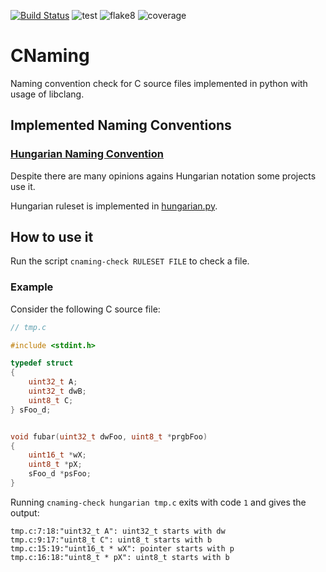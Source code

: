 [![Build Status](https://travis-ci.org/hackenbergstefan/cnaming.png)](https://travis-ci.org/hackenberstefan/cnaming)
![test](https://github.com/hackenbergstefan/cnaming/workflows/test/badge.svg)
![flake8](https://github.com/hackenbergstefan/cnaming/workflows/flake8/badge.svg)
![coverage](https://github.com/hackenbergstefan/cnaming/workflows/coverage/badge.svg)


# CNaming
Naming convention check for C source files implemented in python with usage of libclang.

## Implemented Naming Conventions

### [Hungarian Naming Convention](https://en.wikipedia.org/wiki/Hungarian_notation)

Despite there are many opinions agains Hungarian notation some projects use it.

Hungarian ruleset is implemented in [hungarian.py](cnaming/rules/hungarian.py).

## How to use it

Run the script `cnaming-check RULESET FILE` to check a file.

### Example

Consider the following C source file:

```c
// tmp.c

#include <stdint.h>

typedef struct
{
    uint32_t A;
    uint32_t dwB;
    uint8_t C;
} sFoo_d;


void fubar(uint32_t dwFoo, uint8_t *prgbFoo)
{
    uint16_t *wX;
    uint8_t *pX;
    sFoo_d *psFoo;
}
```

Running `cnaming-check hungarian tmp.c` exits with code `1` and gives the output:
```
tmp.c:7:18:"uint32_t A": uint32_t starts with dw
tmp.c:9:17:"uint8_t C": uint8_t starts with b
tmp.c:15:19:"uint16_t * wX": pointer starts with p
tmp.c:16:18:"uint8_t * pX": uint8_t starts with b
```
